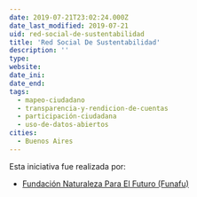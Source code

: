 ```yaml
---
date: 2019-07-21T23:02:24.000Z
date_last_modified: 2019-07-21
uid: red-social-de-sustentabilidad
title: 'Red Social De Sustentabilidad'
description: ''
type: 
website: 
date_ini: 
date_end: 
tags:
  - mapeo-ciudadano
  - transparencia-y-rendicion-de-cuentas
  - participación-ciudadana
  - uso-de-datos-abiertos
cities: 
  - Buenos Aires
---
```


Esta iniciativa fue realizada por:

- [Fundación Naturaleza Para El Futuro (Funafu)](/organizaciones/fundacion-naturaleza-para-el-futuro-funafu)
